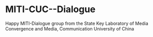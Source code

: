 # MITI-CUC--Dialogue
Happy MITI-Dialogue group from the State Key Laboratory of Media Convergence and Media, Communication University of China
